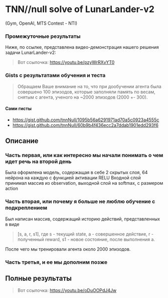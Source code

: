 # TNN//null solve of LunarLander-v2 
(Gym, OpenAI, MTS Contest - NTI)
 
 

### Промежуточные результаты
Ниже, по ссылке, представлена видео-демонстрация нашего решения задачи LunarLander-v2:
> Вот ссылочка: https://youtu.be/pzyWrRXvYT0
 
 


### Gists с результатами обучения и теста
> Обращаем Ваше внимание на то, что при дообучении агента была совершено 100 эпизодов, которые заполняли память по весам, снятым с агента, ученого на ~2000 эпизодов (2000 +- 300).
 
 


#### Сами гисты
- https://gist.github.com/tnnNull/1095b56a6291971ad70a5c0923a4555c
- https://gist.github.com/tnnNull/60b9b4f436ecc2a7ddab1901edd293f6

## Описание
### Часть первая, или как интересно мы начали понимать о чем идет речь на второй день
 
Была оформлена модель, содержащая в себе 2 скрытых слоя, 64 нейрона на каждую с функцией активации RELU
Входной слой принимал массив из observation, выходной слой на softmax, с размером action

### Часть вторая, или почему я больше не люблю обучение с подкреплением
 
Был написан массив, содержащий историю действий, представленных в виде 
> [s, a, r, s1], 
> где s - текущий state, a - совершенное действие, r - полученный reward, s1 - новое состояние, после выполнения a.

После чего мы тренировали агента около 2000 эпизодов.

### Часть третья, и ее мы дополним позже

## Полные результаты
> Вот ссылочка: https://youtu.be/oDuOOPdJ4Jw

